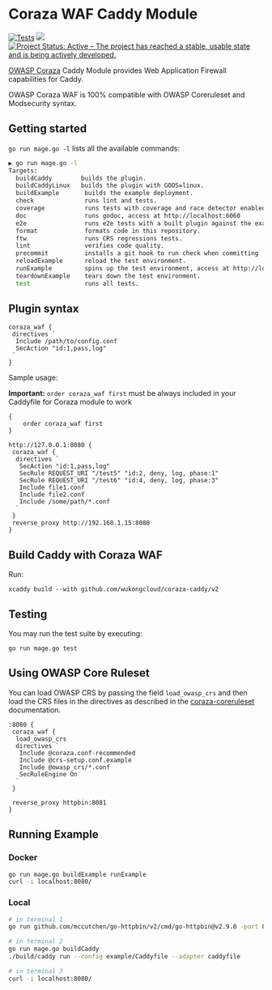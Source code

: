 # Coraza WAF Caddy Module

[![Tests](https://github.com/wukongcloud/coraza-caddy/actions/workflows/tests.yml/badge.svg)](https://github.com/wukongcloud/coraza-caddy/actions/workflows/tests.yml)
<a href="https://pkg.go.dev/github.com/wukongcloud/coraza-caddy" target="_blank"><img src="https://img.shields.io/badge/godoc-reference-blue.svg"></a>
[![Project Status: Active – The project has reached a stable, usable state and is being actively developed.](https://www.repostatus.org/badges/latest/active.svg)](https://www.repostatus.org/#active)

[OWASP Coraza](https://github.com/corazawaf/coraza) Caddy Module provides Web Application Firewall capabilities for Caddy.

OWASP Coraza WAF is 100% compatible with OWASP Coreruleset and Modsecurity syntax.

## Getting started

`go run mage.go -l` lists all the available commands:

```bash
▶ go run mage.go -l
Targets:
  buildCaddy        builds the plugin.
  buildCaddyLinux   builds the plugin with GOOS=linux.
  buildExample       builds the example deployment.
  check              runs lint and tests.
  coverage           runs tests with coverage and race detector enabled.
  doc                runs godoc, access at http://localhost:6060
  e2e                runs e2e tests with a built plugin against the example deployment.
  format             formats code in this repository.
  ftw                runs CRS regressions tests.
  lint               verifies code quality.
  precommit          installs a git hook to run check when committing
  reloadExample      reload the test environment.
  runExample         spins up the test environment, access at http://localhost:8080.
  teardownExample    tears down the test environment.
  test               runs all tests.
```

## Plugin syntax

```caddy
coraza_waf {
 directives `
  Include /path/to/config.conf
  SecAction "id:1,pass,log"
 `
}
```

Sample usage:  

**Important:** `order coraza_waf first` must be always included in your Caddyfile for Coraza module to work

```caddy
{
    order coraza_waf first
}

http://127.0.0.1:8080 {
 coraza_waf {
  directives `
   SecAction "id:1,pass,log"
   SecRule REQUEST_URI "/test5" "id:2, deny, log, phase:1"
   SecRule REQUEST_URI "/test6" "id:4, deny, log, phase:3"
   Include file1.conf 
   Include file2.conf
   Include /some/path/*.conf
  `
 }
 reverse_proxy http://192.168.1.15:8080
}
```

## Build Caddy with Coraza WAF

Run:

```shell
xcaddy build --with github.com/wukongcloud/coraza-caddy/v2
```

## Testing

You may run the test suite by executing:

```shell
go run mage.go test
```

## Using OWASP Core Ruleset

You can load OWASP CRS by passing the field `load_owasp_crs` and then load the CRS files in the directives as described in the [coraza-coreruleset](https://github.com/corazawaf/coraza-coreruleset) documentation.

```caddy
:8080 {
 coraza_waf {
  load_owasp_crs
  directives `
   Include @coraza.conf-recommended
   Include @crs-setup.conf.example
   Include @owasp_crs/*.conf
   SecRuleEngine On
  `
 }

 reverse_proxy httpbin:8081
}
```

## Running Example

### Docker

```bash
go run mage.go buildExample runExample
curl -i localhost:8080/
```

### Local

```bash
# in terminal 1
go run github.com/mccutchen/go-httpbin/v2/cmd/go-httpbin@v2.9.0 -port 8081

# in terminal 2
go run mage.go buildCaddy
./build/caddy run --config example/Caddyfile --adapter caddyfile

# in terminal 3
curl -i localhost:8080/
```
